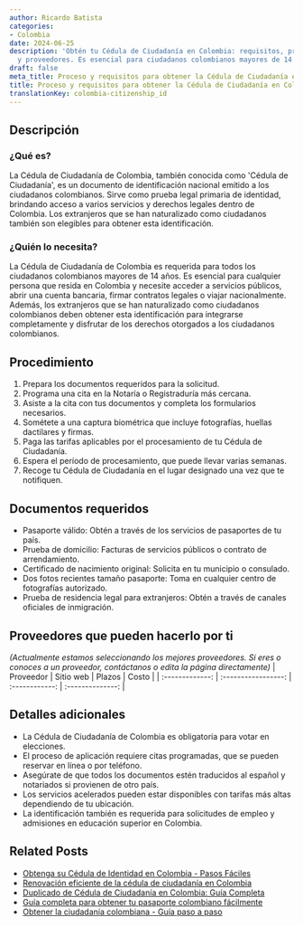 ```yaml
---
author: Ricardo Batista
categories:
- Colombia
date: 2024-06-25
description: 'Obtén tu Cédula de Ciudadanía en Colombia: requisitos, procedimiento
  y proveedores. Es esencial para ciudadanos colombianos mayores de 14 años y naturalizados.'
draft: false
meta_title: Proceso y requisitos para obtener la Cédula de Ciudadanía en Colombia
title: Proceso y requisitos para obtener la Cédula de Ciudadanía en Colombia
translationKey: colombia-citizenship_id
---
```



## Descripción
### ¿Qué es?
La Cédula de Ciudadanía de Colombia, también conocida como 'Cédula de Ciudadanía', es un documento de identificación nacional emitido a los ciudadanos colombianos. Sirve como prueba legal primaria de identidad, brindando acceso a varios servicios y derechos legales dentro de Colombia. Los extranjeros que se han naturalizado como ciudadanos también son elegibles para obtener esta identificación.

### ¿Quién lo necesita?
La Cédula de Ciudadanía de Colombia es requerida para todos los ciudadanos colombianos mayores de 14 años. Es esencial para cualquier persona que resida en Colombia y necesite acceder a servicios públicos, abrir una cuenta bancaria, firmar contratos legales o viajar nacionalmente. Además, los extranjeros que se han naturalizado como ciudadanos colombianos deben obtener esta identificación para integrarse completamente y disfrutar de los derechos otorgados a los ciudadanos colombianos.

## Procedimiento

1. Prepara los documentos requeridos para la solicitud.
2. Programa una cita en la Notaría o Registraduría más cercana.
3. Asiste a la cita con tus documentos y completa los formularios necesarios.
4. Sométete a una captura biométrica que incluye fotografías, huellas dactilares y firmas.
5. Paga las tarifas aplicables por el procesamiento de tu Cédula de Ciudadanía.
6. Espera el período de procesamiento, que puede llevar varias semanas.
7. Recoge tu Cédula de Ciudadanía en el lugar designado una vez que te notifiquen.

## Documentos requeridos

- Pasaporte válido: Obtén a través de los servicios de pasaportes de tu país.
- Prueba de domicilio: Facturas de servicios públicos o contrato de arrendamiento.
- Certificado de nacimiento original: Solicita en tu municipio o consulado.
- Dos fotos recientes tamaño pasaporte: Toma en cualquier centro de fotografías autorizado.
- Prueba de residencia legal para extranjeros: Obtén a través de canales oficiales de inmigración.

## Proveedores que pueden hacerlo por ti
_(Actualmente estamos seleccionando los mejores proveedores. Si eres o conoces a un proveedor, contáctanos o edita la página directamente)_
| Proveedor       |      Sitio web      |      Plazos     |       Costo      |
| :-------------: | :-----------------: |  :------------: | :--------------: |

## Detalles adicionales

- La Cédula de Ciudadanía de Colombia es obligatoria para votar en elecciones.
- El proceso de aplicación requiere citas programadas, que se pueden reservar en línea o por teléfono.
- Asegúrate de que todos los documentos estén traducidos al español y notariados si provienen de otro país.
- Los servicios acelerados pueden estar disponibles con tarifas más altas dependiendo de tu ubicación.
- La identificación también es requerida para solicitudes de empleo y admisiones en educación superior en Colombia.


## Related Posts

- [Obtenga su Cédula de Identidad en Colombia - Pasos Fáciles](https://tramitit.com/es/guides/colombia/expedici%C3%B3n_de_tarjeta_de_identidad/)
- [Renovación eficiente de la cédula de ciudadanía en Colombia](https://tramitit.com/es/guides/colombia/renovaci%C3%B3n_de_c%C3%A9dula_de_ciudadan%C3%ADa/)
- [Duplicado de Cédula de Ciudadanía en Colombia: Guía Completa](https://tramitit.com/es/guides/colombia/solicitud_de_duplicado_de_c%C3%A9dula_de_ciudadan%C3%ADa/)
- [Guía completa para obtener tu pasaporte colombiano fácilmente](https://tramitit.com/es/guides/colombia/pasaporte_colombiano/)
- [Obtener la ciudadanía colombiana - Guía paso a paso](https://tramitit.com/es/guides/colombia/solicitud_de_nacionalidad/)